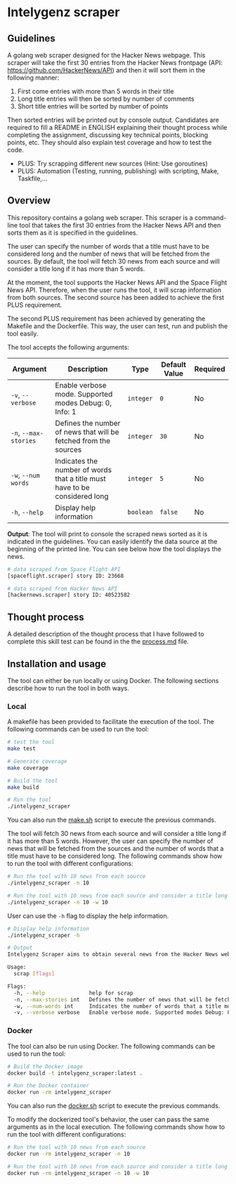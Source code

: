 # Intelygenz scraper

## Guidelines

A golang web scraper designed for the Hacker News webpage. This scraper will take the first 30 entries from the Hacker News frontpage (API: https://github.com/HackerNews/API) and then it will sort them in the following manner:

1. First come entries with more than 5 words in their title
2. Long title entries will then be sorted by number of comments
3. Short title entries will be sorted by number of points

Then sorted entries will be printed out by console output.
Candidates are required to fill a README in ENGLISH explaining their thought process while completing the assignment, discussing key technical points, blocking points, etc. They should also explain test coverage and how to test the code.

- PLUS: Try scrapping different new sources (Hint: Use goroutines)
- PLUS: Automation (Testing, running, publishing) with scripting, Make, Taskfile,...


## Overview

This repository contains a golang web scraper. This scraper is a command-line tool
that takes the first 30 entries from the Hacker News API and then sorts them as it is specified in the guidelines.

The user can specify the number of words that a title must have to be considered long and the number of news that will 
be fetched from the sources. By default, the tool will fetch 30 news from each source and will consider a title long if
it has more than 5 words.

At the moment, the tool supports the Hacker News API and the Space Flight News API. Therefore, when the user runs the
tool, it will scrap information from both sources. The second source has been added to achieve the first 
PLUS requirement.

The second PLUS requirement has been achieved by generating the Makefile and the Dockerfile. This way, the user can
test, run and publish the tool easily.

The tool accepts the following arguments:

| Argument              | Description                                                                | Type      | Default Value | Required |
|-----------------------|----------------------------------------------------------------------------|-----------|---------------|----------|
| `-v`, `--verbose`     | Enable verbose mode. Supported modes Debug: 0, Info: 1                     | `integer` | `0`           | No       |
| `-n`, `--max-stories` | Defines the number of news that will be fetched from the sources           | `integer` | `30`          | No       |
| `-w`, `--num words`   | Indicates the number of words that a title must have to be considered long | `integer` | `5`           | No       |
| `-h`, `--help`        | Display help information                                                   | `boolean` | `false`       | No       |


**Output**: The tool will print to console the scraped news sorted as it is indicated in the guidelines. You can easily 
identify the data source at the beginning of the printed line. You can see below how the tool displays the news.

```sh
# data scraped from Space Flight API
[spaceflight.scraper] story ID: 23668

# data scraped from Hacker News API
[hackernews.scraper] story ID: 40523582
```

## Thought process

A detailed description of the thought process that I have followed to complete this skill test can be found in the the 
[process.md](docs/process.md) file.

## Installation and usage

The tool can either be run locally or using Docker. The following sections describe how to run the tool in both ways.

### Local
A makefile has been provided to facilitate the execution of the tool. The following commands can be used to run the tool:

```bash
# test the tool
make test

# Generate coverage
make coverage

# Build the tool
make build

# Run the tool
./intelygenz_scraper
```

You can also run the [make.sh](scripts/make.sh) script to execute the previous commands. 

The tool will fetch 30 news from each source and will consider a title long if it has more than 5 words. However, the
user can specify the number of news that will be fetched from the sources and the number of words that a title must have
to be considered long. The following commands show how to run the tool with different configurations:

```bash
# Run the tool with 10 news from each source
./intelygenz_scraper -n 10

# Run the tool with 10 news from each source and consider a title long if it has more than 10 words
./intelygenz_scraper -n 10 -w 10
```

User can use the `-h` flag to display the help information.

```bash
# Display help information
./intelygenz_scraper -h

# Output
Intelygenz Scraper aims to obtain several news from the Hacker News website

Usage:
  scrap [flags]

Flags:
  -h, --help              help for scrap
  -n, --max-stories int   Defines the number of news that will be fetched from the sources
  -w, --num-words int     Indicates the number of words that a title must have to be considered long
  -v, --verbose verbose   Enable verbose mode. Supported modes Debug: 0, Info: 1 (default log)
```


### Docker
The tool can also be run using Docker. The following commands can be used to run the tool:

```bash
# Build the Docker image
docker build -t intelygenz_scraper:latest .

# Run the Docker container
docker run -rm intelygenz_scraper
```

You can also run the [docker.sh](scripts/make.sh) script to execute the previous commands.

To modify the dockerized tool's behavior, the user can pass the same arguments as in the local execution. The following commands
show how to run the tool with different configurations:

```bash
# Run the tool with 10 news from each source
docker run -rm intelygenz_scraper -n 10

# Run the tool with 10 news from each source and consider a title long if it has more than 10 words
docker run -rm intelygenz_scraper -n 10 -w 10
```
